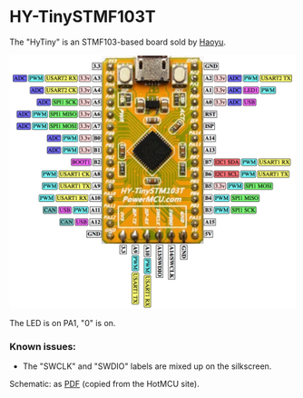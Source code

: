 # HY-TinySTMF103T

The "HyTiny" is an STMF103-based board sold by [Haoyu](http://www.hotmcu.com/stm32f103tb-arm-cortex-m3-development-board-p-222.html).

![](hytiny-pinout.png)

The LED is on PA1, "0" is on.

### Known issues:

* The "SWCLK" and "SWDIO" labels are mixed up on the silkscreen.

Schematic: as [PDF](hytiny-schematic.pdf) (copied from the HotMCU site).
